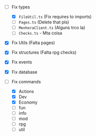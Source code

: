 - [ ] Fix types

  - [x] `FileUtil.ts` (Fix requires to imports)
  - [ ] `Pages.ts` (Delete that pls)
  - [ ] `MenheraClient.ts` (Alguns trco la)
  - [ ] `Checks.ts` - Mta coisa

- [x] Fix Utils (Falta pages)
- [x] Fix structures (Falta rpg checks)
- [x] Fix events
- [x] Fix database
- [ ] Fix commands
  - [x] Actions
  - [x] Dev
  - [x] Economy
  - [ ] fun
  - [ ] info
  - [ ] mod
  - [ ] rpg
  - [ ] util
